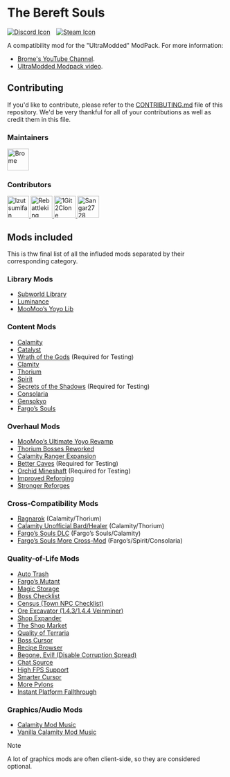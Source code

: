 # The Bereft Souls

[![Discord Icon]][Discord]&emsp;[![Steam Icon]][Steam Workshop Link]&emsp;

[Discord Icon]: https://img.shields.io/badge/Discord-Brome%20World-black.svg
[Discord]: https://discord.com/invite/nYJfz3jgQy
[Steam Icon]: https://img.shields.io/badge/Steam%20Workshop-0960b7.svg
[Steam Workshop Link]: https://steamcommunity.com/sharedfiles/filedetails/?id=3340400317

A compatibility mod for the "UltraModded" ModPack. For more information:

- [Brome's YouTube Channel](https://www.youtube.com/@bromex_).
- [UltraModded Modpack video](https://www.youtube.com/watch?v=Q5F2woNRHNs).

## Contributing

If you'd like to contribute, please refer to the
[CONTRIBUTING.md](./CONTRIBUTING.md) file of this repository. We'd be very
thankful for all of your contributions as well as credit them in this file.

### Maintainers

<!-- markdownlint-disable MD033 -->
<a href="https://github.com/bromeex" title="Brome">
  <img
      src="https://avatars.githubusercontent.com/u/109879946?v=4"
      width="50"
      alt="Brome"
  />
</a>


<!-- markdownlint-enable MD033 -->

### Contributors

<!-- markdownlint-disable MD033 -->
<a href="https://github.com/izutsumifan" title="Izutsumifan">
  <img
      src="https://avatars.githubusercontent.com/u/91285741?v=4"
      width="50"
      alt="Izutsumifan"
  />
</a>

<a href="https://github.com/ggk8" title="Rebattleking">
  <img
      src="https://avatars.githubusercontent.com/u/148354820?v=4"
      width="50"
      alt="Rebattleking"
  />
</a>

<a href="https://github.com/1Git2Clone" title="1Git2Clone">
  <img
      src="https://avatars.githubusercontent.com/u/171241044?v=4"
      width="50"
      alt="1Git2Clone"
  />
</a>

<a href="https://github.com/Sangar2728" title="Sangar2728">
  <img
      src="https://avatars.githubusercontent.com/u/183438273?v=4"
      width="50"
      alt="Sangar2728"
  />
</a>
<!-- markdownlint-enable MD033 -->

## Mods included

This is thw final list of all the influded mods separated by their
corresponding category.

### Library Mods

- [Subworld Library](https://steamcommunity.com/sharedfiles/filedetails/?id=2785100219)
- [Luminance](https://steamcommunity.com/sharedfiles/filedetails/?id=3222493606)
- [MooMoo’s Yoyo Lib](https://steamcommunity.com/sharedfiles/filedetails/?id=3069154070)

### Content Mods

- [Calamity](https://steamcommunity.com/sharedfiles/filedetails/?id=2824688072 "Steam Workshop Link")
- [Catalyst](https://steamcommunity.com/sharedfiles/filedetails/?id=2838015851 "Steam Workshop Link")
- [Wrath of the Gods](https://steamcommunity.com/sharedfiles/filedetails/?id=2995193002
"Steam Workshop Link") (Required for Testing)
- [Clamity](https://steamcommunity.com/sharedfiles/filedetails/?id=3028584450
"Steam Workshop Link")
- [Thorium](https://steamcommunity.com/sharedfiles/filedetails/?id=2909886416 "Steam Workshop Link")
- [Spirit](https://steamcommunity.com/sharedfiles/filedetails/?id=2982372319 "Steam Workshop Link")
- [Secrets of the Shadows](https://steamcommunity.com/sharedfiles/filedetails/?id=2843112914
"Steam Workshop Link") (Required for Testing)
- [Consolaria](https://steamcommunity.com/sharedfiles/filedetails/?id=2864843929 "Steam Workshop Link")
- [Gensokyo](https://steamcommunity.com/sharedfiles/filedetails/?id=2817254924 "Steam Workshop Link")
- [Fargo’s Souls](https://steamcommunity.com/sharedfiles/filedetails/?id=2815540735 "Steam Workshop Link")

### Overhaul Mods

- [MooMoo’s Ultimate Yoyo Revamp](https://steamcommunity.com/sharedfiles/filedetails/?id=2977808495 "Steam Workshop Link")
- [Thorium Bosses Reworked](https://steamcommunity.com/sharedfiles/filedetails/?id=3070717963 "Steam Workshop Link")
- [Calamity Ranger Expansion](https://steamcommunity.com/sharedfiles/filedetails/?id=2860270524 "Steam Workshop Link")
- [Better Caves](https://steamcommunity.com/sharedfiles/filedetails/?id=3158254975
"Steam Workshop Link") (Required for Testing)
- [Orchid Mineshaft](https://steamcommunity.com/sharedfiles/filedetails/?id=2939093580
"Steam Workshop Link") (Required for Testing)
- [Improved Reforging](https://steamcommunity.com/sharedfiles/filedetails/?id=3311951988 "Steam Workshop Link")
- [Stronger Reforges](https://steamcommunity.com/sharedfiles/filedetails/?id=3267459688 "Steam Workshop Link")

### Cross-Compatibility Mods

- [Ragnarok](https://steamcommunity.com/sharedfiles/filedetails/?id=3114886209
"Steam Workshop Link") (Calamity/Thorium)
- [Calamity Unofficial Bard/Healer](https://steamcommunity.com/sharedfiles/filedetails/?id=3142064272
"Steam Workshop Link") (Calamity/Thorium)
- [Fargo’s Souls DLC](https://steamcommunity.com/sharedfiles/filedetails/?id=3044249615
"Steam Workshop Link") (Fargo’s Souls/Calamity)
- [Fargo’s Souls More Cross-Mod](https://steamcommunity.com/sharedfiles/filedetails/?id=3326463997
"Steam Workshop Link") (Fargo’s/Spirit/Consolaria)

### Quality-of-Life Mods

- [Auto Trash](https://steamcommunity.com/sharedfiles/filedetails/?id=2565540604 "Steam Workshop Link")
- [Fargo’s Mutant](https://steamcommunity.com/sharedfiles/filedetails/?id=2570931073 "Steam Workshop Link")
- [Magic Storage](https://steamcommunity.com/sharedfiles/filedetails/?id=2563309347 "Steam Workshop Link")
- [Boss Checklist](https://steamcommunity.com/sharedfiles/filedetails/?id=2669644269 "Steam Workshop Link")
- [Census (Town NPC Checklist)](https://steamcommunity.com/sharedfiles/filedetails/?id=2687866031 "Steam Workshop Link")
- [Ore Excavator (1.4.3/1.4.4 Veinminer)](https://steamcommunity.com/sharedfiles/filedetails/?id=2565639705 "Steam Workshop Link")
- [Shop Expander](https://steamcommunity.com/sharedfiles/filedetails/?id=2828370879 "Steam Workshop Link")
- [The Shop Market](https://steamcommunity.com/sharedfiles/filedetails/?id=2572367426 "Steam Workshop Link")
- [Quality of Terraria](https://steamcommunity.com/sharedfiles/filedetails/?id=2797518634 "Steam Workshop Link")
- [Boss Cursor](https://steamcommunity.com/sharedfiles/filedetails/?id=2816694149 "Steam Workshop Link")
- [Recipe Browser](https://steamcommunity.com/sharedfiles/filedetails/?id=2619954303 "Steam Workshop Link")
- [Begone, Evil! (Disable Corruption Spread)](https://steamcommunity.com/sharedfiles/filedetails/?id=2669670918 "Steam Workshop Link")
- [Chat Source](https://steamcommunity.com/sharedfiles/filedetails/?id=2566083800 "Steam Workshop Link")
- [High FPS Support](https://steamcommunity.com/sharedfiles/filedetails/?id=3119712528 "Steam Workshop Link")
- [Smarter Cursor](https://steamcommunity.com/sharedfiles/filedetails/?id=2877850919 "Steam Workshop Link")
- [More Pylons](https://steamcommunity.com/sharedfiles/filedetails/?id=2974503494 "Steam Workshop Link")
- [Instant Platform Fallthrough](https://steamcommunity.com/sharedfiles/filedetails/?id=2992213994 "Steam Workshop Link")

### Graphics/Audio Mods

- [Calamity Mod Music](https://steamcommunity.com/sharedfiles/filedetails/?id=2824688266 "Steam Workshop Link")
- [Vanilla Calamity Mod Music](https://steamcommunity.com/sharedfiles/filedetails/?id=2816188633 "Steam Workshop Link")


> [!NOTE]
> A lot of graphics mods are often client-side, so they are considered optional.
